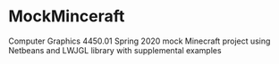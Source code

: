 # MockMinceraft
Computer Graphics 4450.01 Spring 2020 mock Minecraft project using Netbeans and LWJGL library with supplemental examples
